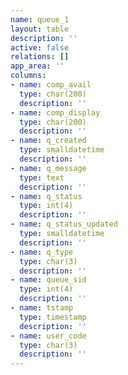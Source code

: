 ```yaml
---
name: queue_1
layout: table
description: ''
active: false
relations: []
app_area: ''
columns:
- name: comp_avail
  type: char(200)
  description: ''
- name: comp_display
  type: char(200)
  description: ''
- name: q_created
  type: smalldatetime
  description: ''
- name: q_message
  type: text
  description: ''
- name: q_status
  type: int(4)
  description: ''
- name: q_status_updated
  type: smalldatetime
  description: ''
- name: q_type
  type: char(3)
  description: ''
- name: queue_sid
  type: int(4)
  description: ''
- name: tstamp
  type: timestamp
  description: ''
- name: user_code
  type: char(3)
  description: ''
---
```


